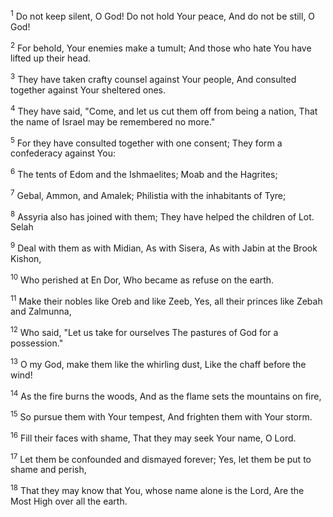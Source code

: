<sup>1</sup> 
Do not keep silent, O God! Do not hold Your peace, And do not be still, O God! 

<sup>2</sup> 
For behold, Your enemies make a tumult; And those who hate You have lifted up their head. 

<sup>3</sup> 
They have taken crafty counsel against Your people, And consulted together against Your sheltered ones. 

<sup>4</sup> 
They have said, "Come, and let us cut them off from being a nation, That the name of Israel may be remembered no more." 

<sup>5</sup> 
For they have consulted together with one consent; They form a confederacy against You: 

<sup>6</sup> 
The tents of Edom and the Ishmaelites; Moab and the Hagrites; 

<sup>7</sup> 
Gebal, Ammon, and Amalek; Philistia with the inhabitants of Tyre; 

<sup>8</sup> 
Assyria also has joined with them; They have helped the children of Lot. Selah 

<sup>9</sup> 
Deal with them as with Midian, As with Sisera, As with Jabin at the Brook Kishon, 

<sup>10</sup> 
Who perished at En Dor, Who became as refuse on the earth. 

<sup>11</sup> 
Make their nobles like Oreb and like Zeeb, Yes, all their princes like Zebah and Zalmunna, 

<sup>12</sup> 
Who said, "Let us take for ourselves The pastures of God for a possession." 

<sup>13</sup> 
O my God, make them like the whirling dust, Like the chaff before the wind! 

<sup>14</sup> 
As the fire burns the woods, And as the flame sets the mountains on fire, 

<sup>15</sup> 
So pursue them with Your tempest, And frighten them with Your storm. 

<sup>16</sup> 
Fill their faces with shame, That they may seek Your name, O Lord. 

<sup>17</sup> 
Let them be confounded and dismayed forever; Yes, let them be put to shame and perish, 

<sup>18</sup> 
That they may know that You, whose name alone is the Lord, Are the Most High over all the earth.